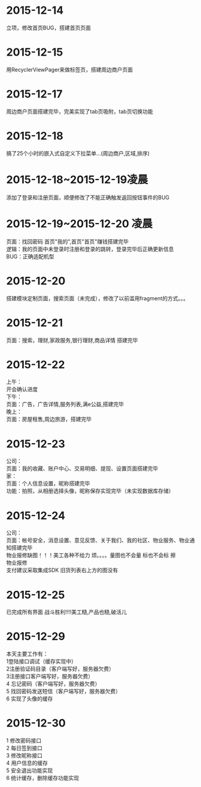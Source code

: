# 2015-12-14
立项，修改首页BUG，搭建首页页面
# 2015-12-15
用RecyclerViewPager来做标签页，搭建周边商户页面
# 2015-12-17
周边商户页面搭建完毕，完美实现了tab页吸附，tab页切换功能
# 2015-12-18
搞了25个小时的嵌入式自定义下拉菜单...(周边商户,区域,排序)
# 2015-12-18~2015-12-19凌晨
添加了登录和注册页面，顺便修改了不能正确触发返回按钮事件的BUG
# 2015-12-19~2015-12-20 凌晨
页面：找回密码 首页"我的",首页"首页"赚钱搭建完毕<br>
逻辑：我的页面中未登录时注册和登录的跳转，登录完毕后正确更新信息<br>
BUG：正确适配机型<br>
# 2015-12-20
搭建模块定制页面，搜索页面（未完成），修改了以前滥用fragment的方式。。。
# 2015-12-21
页面：搜索，理财,家政服务,银行理财,商品详情 搭建完毕
# 2015-12-22
上午：<br>
开会确认进度<br>
下午：<br>
页面：广告，广告详情,服务列表,满e公益,搭建完毕<br>
晚上：<br>
页面：房屋租售,周边旅游，搭建完毕<br>
# 2015-12-23
公司：<br>
页面：我的收藏、账户中心、交易明细、提现、设置页面搭建完毕<br>
家：<br>
页面：个人信息设置，昵称搭建完毕<br>
功能：拍照，从相册选择头像，昵称保存实现完毕（未实现数据库存储）<br>
# 2015-12-24
公司：<br>
页面：帐号安全，消息设置、意见反馈、关于我们、我的社区、物业服务、物业通知搭建完毕<br>
物业报修缺图！！！美工各种不给力 烦。。。。量图也不会量 标也不会标 擦<br>
物业报修<br>
支付建议采取集成SDK 旧货列表右上方的图没有
# 2015-12-25
已完成所有界面
战斗胜利!!!!美工糙,产品也糙,破活儿
# 2015-12-29
本天主要工作有：<br>
1登陆接口调试（缓存实现中）<br>
2注册验证码目录（客户端写好，服务器欠费）<br>
3注册接口客户端写好，服务器欠费）<br>
4 忘记密码（客户端写好，服务器欠费）<br>
5 找回密码发送短信（客户端写好，服务器欠费）<br>
6 实现了头像的缓存<br>
# 2015-12-30
1 修改密码接口<br>
2 每日签到接口<br>
3 修改昵称接口<br>
4 用户信息的缓存<br>
5 安全退出功能实现<br>
6 统计缓存，删除缓存功能实现<br>